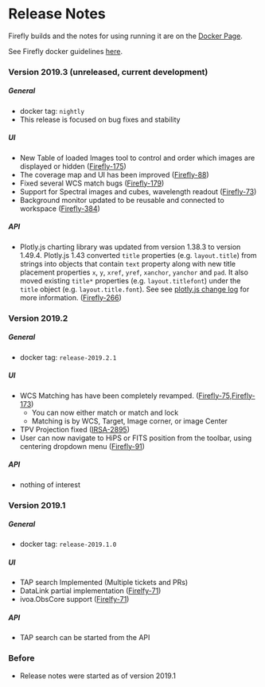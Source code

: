 # Release Notes 

Firefly builds and the notes for using running it are on the [Docker Page](https://hub.docker.com/r/ipac/firefly).

See Firefly docker guidelines [here](firefly-docker.md).

### Version 2019.3 (unreleased, current development)

##### _General_
- docker tag: `nightly`
- This release is focused on bug fixes and stability

##### _UI_
- New Table of loaded Images tool to control and order which images are displayed or hidden  ([Firefly-175](https://github.com/Caltech-IPAC/firefly/pull/873))
- The coverage map and UI has been improved ([Firefly-88](https://github.com/Caltech-IPAC/firefly/pull/835))
- Fixed several WCS match bugs ([Firefly-179](https://github.com/Caltech-IPAC/firefly/pull/846))
- Support for Spectral images and cubes, wavelength readout ([Firefly-73](https://github.com/Caltech-IPAC/firefly/pull/810))
- Background monitor updated to be reusable and connected to workspace ([Firefly-384](https://github.com/Caltech-IPAC/firefly/pull/881))

##### _API_
- Plotly.js charting library was updated from version 1.38.3 to version 1.49.4. Plotly.js 1.43 converted `title` properties (e.g. `layout.title`) from strings into objects that contain `text` property along with new title placement properties `x`, `y`, `xref`, `yref`, `xanchor`, `yanchor` and `pad`. It also moved existing `title*` properties (e.g. `layout.titlefont`) under the `title` object (e.g. `layout.title.font`). See see [plotly.js change log](https://github.com/plotly/plotly.js/blob/master/CHANGELOG.md#1494----2019-08-22) for more information. ([Firefly-266](https://github.com/Caltech-IPAC/firefly/pull/883))


### Version 2019.2
##### _General_
- docker tag: `release-2019.2.1`

##### _UI_
- WCS Matching has have been completely revamped.  ([Firefly-75](https://github.com/Caltech-IPAC/firefly/pull/825),[Firefly-173](https://github.com/Caltech-IPAC/firefly/pull/857))
    - You can now either match or match and lock
    - Matching is by WCS, Target, Image corner, or image Center
- TPV Projection fixed ([IRSA-2895](https://github.com/Caltech-IPAC/firefly/pull/819))
- User can now navigate to HiPS or FITS position from the toolbar, using centering dropdown menu ([Firefly-91](https://github.com/Caltech-IPAC/firefly/pull/831))

##### _API_
- nothing of interest

### Version 2019.1
##### _General_
 - docker tag: `release-2019.1.0`

##### _UI_
- TAP search Implemented (Multiple tickets and PRs)
- DataLink partial implementation ([Firelfy-71](https://github.com/Caltech-IPAC/firefly/pull/797))
- ivoa.ObsCore support ([Firelfy-71](https://github.com/Caltech-IPAC/firefly/pull/797))

##### _API_
- TAP search can be started from the API


### Before 

- Release notes were started as of version 2019.1

